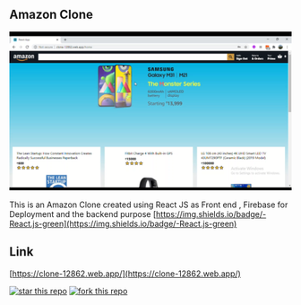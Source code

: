 ## Amazon Clone

![AmazonClone](AmazonClone.png)

This is an Amazon Clone created using React JS as Front end , Firebase for Deployment and the backend purpose
[https://img.shields.io/badge/-React.js-green](https://img.shields.io/badge/-React.js-green)

## Link

[https://clone-12862.web.app/](https://clone-12862.web.app/)

[![star this repo](https://githubbadges.com/star.svg?user=HarshGoel31&repo=Amazon-Clone&style=flat)](https://github.com/HarshGoel31/Amazon-Clone)
[![fork this repo](https://githubbadges.com/fork.svg?user=HarshGoel31&repo=Amazon-Clone&style=flat)](https://github.com/HarshGoel31/Amazon-Clone/fork)

